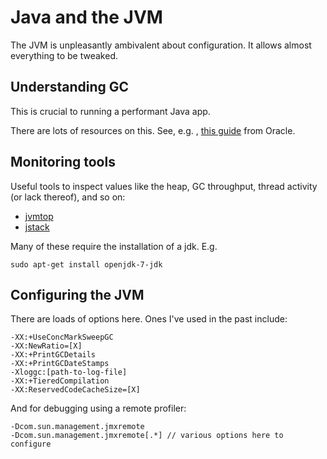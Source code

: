 Java and the JVM
================

The JVM is unpleasantly ambivalent about configuration. It allows
almost everything to be tweaked.

## Understanding GC

This is crucial to running a performant Java app.

There are lots of resources on this. See, e.g. ,
[this guide](http://www.oracle.com/webfolder/technetwork/tutorials/obe/java/gc01/index.html)
from Oracle.

## Monitoring tools

Useful tools to inspect values like the heap, GC throughput, thread
activity (or lack thereof), and so on:

- [jvmtop](https://code.google.com/p/jvmtop/)
-
  [jstack](http://docs.oracle.com/javase/1.5.0/docs/tooldocs/share/jstack.html)

Many of these require the installation of a jdk. E.g.

    sudo apt-get install openjdk-7-jdk

## Configuring the JVM

There are loads of options here. Ones I've used in the past include:

    -XX:+UseConcMarkSweepGC
    -XX:NewRatio=[X]
    -XX:+PrintGCDetails 
    -XX:+PrintGCDateStamps 
    -Xloggc:[path-to-log-file]
    -XX:+TieredCompilation 
    -XX:ReservedCodeCacheSize=[X] 

And for debugging using a remote profiler:

    -Dcom.sun.management.jmxremote
    -Dcom.sun.management.jmxremote[.*] // various options here to configure
